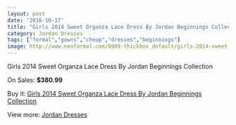 ```yaml
---
layout: post
date: '2016-10-17'
title: "Girls 2014 Sweet Organza Lace Dress By Jordan Beginnings Collection"
category: Jordan Dresses
tags: ["formal","gowns","cheap","dresses","beginnings"]
image: http://www.neoformal.com/9909-thickbox_default/girls-2014-sweet-organza-lace-dress-by-jordan-beginnings-collection.jpg
---
```

Girls 2014 Sweet Organza Lace Dress By Jordan Beginnings Collection

On Sales: **$380.99**
<a href="https://www.neoformal.com/en/jordan-dresses/3430-girls-2014-sweet-organza-lace-dress-by-jordan-beginnings-collection.html"><amp-img layout="responsive" width="600" height="600" src="//www.neoformal.com/9909-thickbox_default/girls-2014-sweet-organza-lace-dress-by-jordan-beginnings-collection.jpg" alt="Girls 2014 Sweet Organza Lace Dress By Jordan Beginnings Collection 0" /></a>
<a href="https://www.neoformal.com/en/jordan-dresses/3430-girls-2014-sweet-organza-lace-dress-by-jordan-beginnings-collection.html"><amp-img layout="responsive" width="600" height="600" src="//www.neoformal.com/9910-thickbox_default/girls-2014-sweet-organza-lace-dress-by-jordan-beginnings-collection.jpg" alt="Girls 2014 Sweet Organza Lace Dress By Jordan Beginnings Collection 1" /></a>
<a href="https://www.neoformal.com/en/jordan-dresses/3430-girls-2014-sweet-organza-lace-dress-by-jordan-beginnings-collection.html"><amp-img layout="responsive" width="600" height="600" src="//www.neoformal.com/9911-thickbox_default/girls-2014-sweet-organza-lace-dress-by-jordan-beginnings-collection.jpg" alt="Girls 2014 Sweet Organza Lace Dress By Jordan Beginnings Collection 2" /></a>

Buy it: [Girls 2014 Sweet Organza Lace Dress By Jordan Beginnings Collection](https://www.neoformal.com/en/jordan-dresses/3430-girls-2014-sweet-organza-lace-dress-by-jordan-beginnings-collection.html "Girls 2014 Sweet Organza Lace Dress By Jordan Beginnings Collection")

View more: [Jordan Dresses](https://www.neoformal.com/en/46-jordan-dresses "Jordan Dresses")